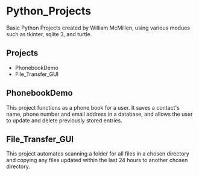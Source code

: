 # Python_Projects
 Basic Python Projects created by William McMillen, using various modues such as tkinter, sqlite 3, and turtle.

 <h2>Projects</h2>
<ul>
    <li>PhonebookDemo</li>
    <li>File_Transfer_GUI</li>
    
</ul>

<h2>PhonebookDemo</h2>
This project functions as a phone book for a user. It saves a contact's name, phone number and email address in a database, and allows the user to update and delete previously stored entries.

<h2>File_Transfer_GUI</h2>
This project automates scanning a folder for all files in a chosen directory and copying any files updated within the last 24 hours to another chosen directory.
